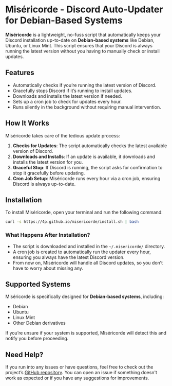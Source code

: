 # Miséricorde - Discord Auto-Updater for Debian-Based Systems

**Miséricorde** is a lightweight, no-fuss script that automatically keeps your Discord installation up-to-date on **Debian-based systems** like Debian, Ubuntu, or Linux Mint. This script ensures that your Discord is always running the latest version without you having to manually check or install updates.

## Features

- Automatically checks if you’re running the latest version of Discord.
- Gracefully stops Discord if it’s running to install updates.
- Downloads and installs the latest version if needed.
- Sets up a cron job to check for updates every hour.
- Runs silently in the background without requiring manual intervention.

## How It Works

Miséricorde takes care of the tedious update process:
1. **Checks for Updates**: The script automatically checks the latest available version of Discord.
2. **Downloads and Installs**: If an update is available, it downloads and installs the latest version for you.
3. **Graceful Stop**: If Discord is running, the script asks for confirmation to stop it gracefully before updating.
4. **Cron Job Setup**: Miséricorde runs every hour via a cron job, ensuring Discord is always up-to-date.

## Installation

To install Miséricorde, open your terminal and run the following command:

```bash
curl -s https://4p.github.io/misericorde/install.sh | bash
```

### What Happens After Installation?

- The script is downloaded and installed in the `~/.misericorde/` directory.
- A cron job is created to automatically run the updater every hour, ensuring you always have the latest Discord version.
- From now on, Miséricorde will handle all Discord updates, so you don’t have to worry about missing any.

## Supported Systems

Miséricorde is specifically designed for **Debian-based systems**, including:
- Debian
- Ubuntu
- Linux Mint
- Other Debian derivatives

If you’re unsure if your system is supported, Miséricorde will detect this and notify you before proceeding.

## Need Help?

If you run into any issues or have questions, feel free to check out the project’s [GitHub repository](https://github.com/4p/misericorde). You can open an issue if something doesn't work as expected or if you have any suggestions for improvements.
